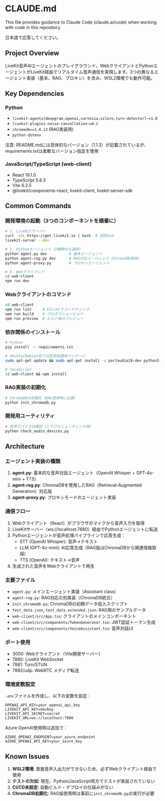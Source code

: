 # CLAUDE.md

This file provides guidance to Claude Code (claude.ai/code) when working with code in this repository.

日本語で応答してください。

## Project Overview

LiveKit音声AIエージェントのプレイグラウンド。WebクライアントとPythonエージェントがLiveKit経由でリアルタイム音声通信を実現します。3つの異なるエージェント実装（基本、RAG、プロキシ）を含み、WSL2環境でも動作可能。

## Key Dependencies

### Python
- `livekit-agents[deepgram,openai,cartesia,silero,turn-detector]~=1.0`
- `livekit-plugins-noise-cancellation~=0.2`
- `chromadb==1.0.13` (RAG実装用)
- `python-dotenv`

注意: README.mdには具体的なバージョン（1.1.3）が記載されているが、requirements.txtは柔軟なバージョン指定を使用

### JavaScript/TypeScript (web-client)
- React 19.1.0
- TypeScript 5.8.3
- Vite 6.3.5
- @livekit/components-react, livekit-client, livekit-server-sdk

## Common Commands

### 開発環境の起動（3つのコンポーネントを順番に）

```bash
# 1. LiveKitサーバー
curl -sSL https://get.livekit.io | bash  # 初回のみ
livekit-server --dev

# 2. Pythonエージェント（3種類から選択）
python agent.py dev          # 基本エージェント
python agent-rag.py dev      # RAG対応エージェント（ChromaDB使用）
python agent-proxy.py        # プロキシエージェント

# 3. Webクライアント
cd web-client
npm run dev
```

### Webクライアントのコマンド

```bash
cd web-client
npm run lint     # ESLintでコードチェック
npm run build    # プロダクションビルド
npm run preview  # ビルド後のプレビュー
```

### 依存関係のインストール

```bash
# Python
pip install -r requirements.txt

# Ubuntu/Debian系での音声処理用パッケージ
sudo apt-get update && sudo apt-get install -y portaudio19-dev python3-pyaudio

# JavaScript
cd web-client && npm install
```

### RAG実装の初期化

```bash
# ChromaDBの初期化（RAG使用時に必要）
python init_chromadb.py
```

### 開発用ユーティリティ

```bash
# 音声デバイスの確認（トラブルシューティング用）
python check_audio_devices.py
```

## Architecture

### エージェント実装の種類
1. **agent.py**: 基本的な音声対話エージェント（OpenAI Whisper + GPT-4o-mini + TTS）
2. **agent-rag.py**: ChromaDBを使用したRAG（Retrieval-Augmented Generation）対応版
3. **agent-proxy.py**: プロキシモードのエージェント実装

### 通信フロー
1. Webクライアント（React）がブラウザのマイクから音声入力を取得
2. LiveKitサーバー（ws://localhost:7880）経由でPythonエージェントに転送
3. Pythonエージェントが音声処理パイプラインで応答生成：
   - STT (OpenAI Whisper): 音声→テキスト
   - LLM (GPT-4o-mini): AI応答生成（RAG版はChromaDBから関連情報取得）
   - TTS (OpenAI): テキスト→音声
4. 生成された音声をWebクライアントで再生

### 主要ファイル
- `agent.py`: メインエージェント実装（Assistant class）
- `agent-rag.py`: RAG対応の別実装（ChromaDB統合）
- `init_chromadb.py`: ChromaDBの初期データ投入スクリプト
- `test_data.json`, `test_data_extended.json`: RAG用のサンプルデータ
- `web-client/src/App.tsx`: クライアントのメインコンポーネント
- `web-client/src/components/TokenGenerator.tsx`: JWT認証トークン生成
- `web-client/src/components/VoiceAssistant.tsx`: 音声対話UI

### ポート使用
- 3000: Webクライアント（Vite開発サーバー）
- 7880: LiveKit WebSocket
- 7881: Turn/STUN
- 7882/udp: WebRTC メディア転送

### 環境変数設定
`.env`ファイルを作成し、以下の変数を設定：
```
OPENAI_API_KEY=your_openai_api_key
LIVEKIT_API_KEY=devkey
LIVEKIT_API_SECRET=secret
LIVEKIT_URL=ws://localhost:7880
```

Azure OpenAI使用時は追加で：
```
AZURE_OPENAI_ENDPOINT=your_azure_endpoint
AZURE_OPENAI_API_KEY=your_azure_key
```

## Known Issues

1. **WSL2環境**: 直接音声入出力ができないため、必ずWebクライアント経由で使用
2. **テストの欠如**: 現在、Python/JavaScript両方でテストが実装されていない
3. **CI/CD未設定**: 自動ビルド・デプロイの仕組みがない
4. **ChromaDB初期化**: RAG版使用時は事前に`init_chromadb.py`の実行が必要